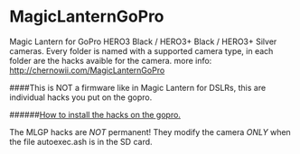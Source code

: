 MagicLanternGoPro
=================

Magic Lantern for GoPro HERO3 Black / HERO3+ Black / HERO3+ Silver cameras.
Every folder is named with a supported camera type, in each folder are the hacks avaible for the camera.
more info: http://chernowii.com/MagicLanternGoPro

####This is NOT a firmware like in Magic Lantern for DSLRs, this are individual hacks you put on the gopro.

######[How to install the hacks on the gopro.](https://gist.github.com/KonradIT/ce55b04ab4ad10592ebf)

The MLGP hacks are *NOT* permanent! They modify the camera *ONLY* when the file autoexec.ash is in the SD card.

